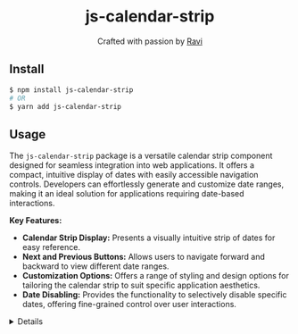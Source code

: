 <h1 align="center"> js-calendar-strip </h1>
<div align="center">
  Crafted with passion by  <a href="https://github.com/ravisoni01">Ravi </a> 
</div>


## Install

```sh
$ npm install js-calendar-strip
# OR
$ yarn add js-calendar-strip
```

## Usage


The `js-calendar-strip` package is a versatile calendar strip component designed for seamless integration into web applications. It offers a compact, intuitive display of dates with easily accessible navigation controls. Developers can effortlessly generate and customize date ranges, making it an ideal solution for applications requiring date-based interactions.

**Key Features:**

-   **Calendar Strip Display:** Presents a visually intuitive strip of dates for easy reference.
-   **Next and Previous Buttons:** Allows users to navigate forward and backward to view different date ranges.
-   **Customization Options:** Offers a range of styling and design options for tailoring the calendar strip to suit specific application aesthetics.
-   **Date Disabling:** Provides the functionality to selectively disable specific dates, offering fine-grained control over user interactions.

<div align="center">
  <img src="https://user-images.githubusercontent.com/71606441/273928522-18a9e259-1496-413d-9f16-249f91d0bab3.gif" alt="">
</div>

<details>

```jsx
import JsCalendarStrip from 'js-calendar-strip';

const Example = () => {
	const [selectedDate, setSelectedDate] = useState(new  Date());

	const  handleSelectDate  = date =>  {
		setSelectedDate(date);
	};
	
	return (
	  <div>
	    <JsCalendarStrip
	      selectedDate={selectedDate}
	      onDateChange={handleSelectDate}
	    />
	  </div>
)}

```

## Props

| Prop                 | Description                                                                                                                                                        | Type     | Default    |
| -------------------- | ------------------------------------------------------------------------------------------------------------------------------------------------------------------ | -------- | ---------- |
| **`selectedDate`**  | Holds the currently chosen date .                                        | |  Today's Date  | 
| **`onDateChange`**     | Callback function triggered when a user selects a new date .                                                                                                                                 | Function | |
| **`startDate`** | Sets the initial date from where the calendar needs to begin .                                                                | Date | |
| **`endDate`**   | Final date visible in the calendar .  | Date |
| **`disableDates`**   | Allows the inclusion of a list of dates that are not selectable within the calendar .                                      | Array |
| **`style`** | Style for the main container of the calendar .                                                                 | |
| **`headerStyle`**  | Style for the header text of the calendar .                                           | |
| **`dateNumberStyle`**| Style for the date number of the calendar strip .                  | |
| **`dayNameStyle`**| Style for the day name of the calendar strip .                               | |
| **`selectedDayNameStyle`**| Style for the selected day name of the calendar strip .                                | |
| **`selectedDateNumberStyle`**     | Style for the selected date number of the calendar strip .                                                               | |
| **`selectedDateStyle`**     | Style for the selected date of the calendar strip .          | |  |
| **`hoverStyle`**  | Hover Style for the calendar strip .                                                               | | |
| **`disableStyle`**        | Style for the disable date of the calendar strip .                                                       | |


## License

Licensed under the MIT License.
